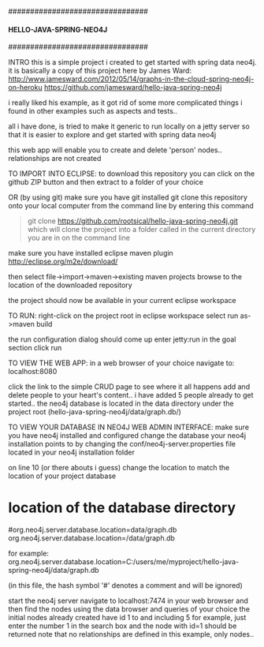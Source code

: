 ################################
#### HELLO-JAVA-SPRING-NEO4J ###
################################

INTRO
this is a simple project i created to get started with spring data neo4j.
it is basically a copy of this project here by James Ward:
http://www.jamesward.com/2012/05/14/graphs-in-the-cloud-spring-neo4j-on-heroku
https://github.com/jamesward/hello-java-spring-neo4j

i really liked his example, as it got rid of some more complicated things i found in other examples such as aspects and tests..

all i have done, is tried to make it generic to run locally on a jetty server so that it is easier to explore and get started with spring data neo4j

this web app will enable you to create and delete 'person' nodes.. relationships are not created


TO IMPORT INTO ECLIPSE:
to download this repository you can click on the github ZIP button and then extract to a folder of your choice 

OR (by using git)
make sure you have git installed
git clone this repository onto your local computer from the command line by entering this command
>git clone https://github.com/rootsical/hello-java-spring-neo4j.git <local name>
which will clone the project into a folder called <local name> in the current directory you are in on the command line

make sure you have installed eclipse maven plugin 
http://eclipse.org/m2e/download/

then select
file->import->maven->existing maven projects
browse to the location of the downloaded repository

the project should now be available in your current eclipse workspace

TO RUN:
right-click on the project root in eclipse workspace
select run as->maven build

the run configuration dialog should come up
enter
jetty:run in the goal section
click run

TO VIEW THE WEB APP:
in a web browser of your choice navigate to:
localhost:8080

click the link to the simple CRUD page to see where it all happens
add and delete people to your heart's content..
i have added 5 people already to get started..
the neo4j database is located in the data directory under the project root
(hello-java-spring-neo4j/data/graph.db/)

TO VIEW YOUR DATABASE IN NEO4J WEB ADMIN INTERFACE:
make sure you have neo4j installed and configured
change the database your neo4j installation points to by changing the
conf/neo4j-server.properties file located in your neo4j installation folder

on line 10 (or there abouts i guess) change the location to match the location of your project database
# location of the database directory 
#org.neo4j.server.database.location=data/graph.db
org.neo4j.server.database.location=<path-to-your-project>/data/graph.db

for example:
org.neo4j.server.database.location=C:/users/me/myproject/hello-java-spring-neo4j/data/graph.db

(in this file, the hash symbol '#' denotes a comment and will be ignored)

start the neo4j server
navigate to localhost:7474 in your web browser and then find the nodes using the data browser and queries of your choice
the initial nodes already created have id 1 to and including 5
for example, just enter the number 1 in the search box and the node with id=1 should be returned
note that no relationships are defined in this example, only nodes..